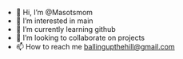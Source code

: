 - 👋 Hi, I’m @Masotsmom
- 👀 I’m interested in main
- 🌱 I’m currently learning github
- 💞️ I’m looking to collaborate on projects
- 📫 How to reach me ballingupthehill@gmail.com 

<!---
Masotsmom/Masotsmom is a ✨ special ✨ repository because its `README.md` (this file) appears on your GitHub profile.
You can click the Preview link to take a look at your changes.
--->
